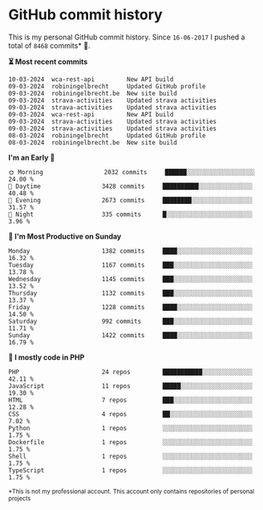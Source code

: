 # GitHub commit history
This is my personal GitHub commit history. Since <!--START_SECTION:first-commit-date-->`16-06-2017`<!--END_SECTION:first-commit-date--> I pushed a total of <!--START_SECTION:total-commit-count-->`8468`<!--END_SECTION:total-commit-count--> commits* 🎉.

<!--START_SECTION:most-recent-commits-->
**⏳ Most recent commits**
                                        
```text
10-03-2024  wca-rest-api         New API build
09-03-2024  robiningelbrecht     Updated GitHub profile
09-03-2024  robiningelbrecht.be  New site build
09-03-2024  strava-activities    Updated strava activities
09-03-2024  strava-activities    Updated strava activities
09-03-2024  wca-rest-api         New API build
09-03-2024  strava-activities    Updated strava activities
09-03-2024  strava-activities    Updated strava activities
08-03-2024  robiningelbrecht     Updated GitHub profile
08-03-2024  robiningelbrecht.be  New site build
```
<!--END_SECTION:most-recent-commits-->  

<!--START_SECTION:commits-per-day-time-->
**I&#039;m an Early 🐤**

```text
🌞 Morning                 2032 commits     ██████░░░░░░░░░░░░░░░░░░░   24.00 %
🌆 Daytime                 3428 commits     ██████████░░░░░░░░░░░░░░░   40.48 %
🌃 Evening                 2673 commits     ████████░░░░░░░░░░░░░░░░░   31.57 %
🌙 Night                   335 commits      █░░░░░░░░░░░░░░░░░░░░░░░░   3.96 %
```
<!--END_SECTION:commits-per-day-time-->  

<!--START_SECTION:commits-per-weekday-->
**📅 I&#039;m Most Productive on Sunday**

```text
Monday                    1382 commits     ████░░░░░░░░░░░░░░░░░░░░░   16.32 %
Tuesday                   1167 commits     ███░░░░░░░░░░░░░░░░░░░░░░   13.78 %
Wednesday                 1145 commits     ███░░░░░░░░░░░░░░░░░░░░░░   13.52 %
Thursday                  1132 commits     ███░░░░░░░░░░░░░░░░░░░░░░   13.37 %
Friday                    1228 commits     ████░░░░░░░░░░░░░░░░░░░░░   14.50 %
Saturday                  992 commits      ███░░░░░░░░░░░░░░░░░░░░░░   11.71 %
Sunday                    1422 commits     ████░░░░░░░░░░░░░░░░░░░░░   16.79 %
```
<!--END_SECTION:commits-per-weekday-->  

<!--START_SECTION:repos-per-language-->
**💬 I mostly code in PHP**

```text
PHP                       24 repos         ███████████░░░░░░░░░░░░░░   42.11 %
JavaScript                11 repos         █████░░░░░░░░░░░░░░░░░░░░   19.30 %
HTML                      7 repos          ███░░░░░░░░░░░░░░░░░░░░░░   12.28 %
CSS                       4 repos          ██░░░░░░░░░░░░░░░░░░░░░░░   7.02 %
Python                    1 repos          ░░░░░░░░░░░░░░░░░░░░░░░░░   1.75 %
Dockerfile                1 repos          ░░░░░░░░░░░░░░░░░░░░░░░░░   1.75 %
Shell                     1 repos          ░░░░░░░░░░░░░░░░░░░░░░░░░   1.75 %
TypeScript                1 repos          ░░░░░░░░░░░░░░░░░░░░░░░░░   1.75 %
```
<!--END_SECTION:repos-per-language-->  

<sub>*This is not my professional account. This account only contains repositories of personal projects</sub>
